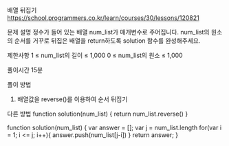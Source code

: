 배열 뒤집기
https://school.programmers.co.kr/learn/courses/30/lessons/120821

문제 설명
정수가 들어 있는 배열 num_list가 매개변수로 주어집니다. num_list의 원소의 순서를 거꾸로 뒤집은 배열을 return하도록 solution 함수를 완성해주세요.

제한사항
1 ≤ num_list의 길이 ≤ 1,000
0 ≤ num_list의 원소 ≤ 1,000

풀이시간
15분

풀이 방법

1. 배열값을 reverse()를 이용하여 순서 뒤집기

다른 방법
function solution(num_list) {
return num_list.reverse()
}

function solution(num_list) {
var answer = [];
var j = num_list.length
for(var i = 1; i <= j; i++){
answer.push(num_list[j-i])
}
return answer;
}
